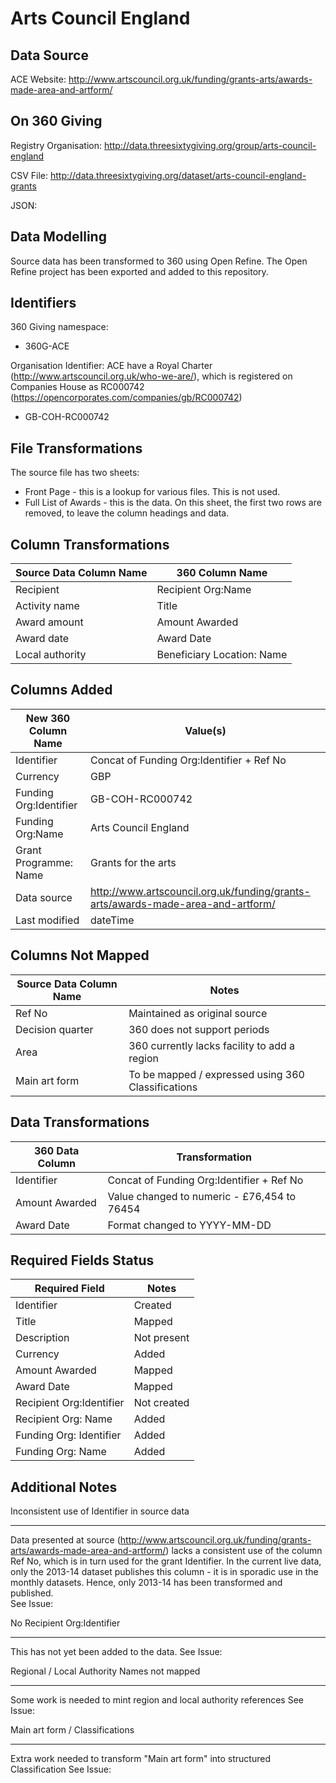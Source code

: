 Arts Council England
=====================

Data Source
-------------
ACE Website: http://www.artscouncil.org.uk/funding/grants-arts/awards-made-area-and-artform/

On 360 Giving
------------------
Registry Organisation: http://data.threesixtygiving.org/group/arts-council-england

CSV File: http://data.threesixtygiving.org/dataset/arts-council-england-grants

JSON: 


Data Modelling
------------------
Source data has been transformed to 360 using Open Refine.  The Open Refine project has been exported and added to this repository.

Identifiers
---------------
360 Giving namespace:

* 360G-ACE

Organisation Identifier:
ACE have a Royal Charter (http://www.artscouncil.org.uk/who-we-are/), which is registered on Companies House as RC000742 (https://opencorporates.com/companies/gb/RC000742)

* GB-COH-RC000742

File Transformations
-------------------------
The source file has two sheets:

* Front Page - this is a lookup for various files.  This is not used.
* Full List of Awards - this is the data.  On this sheet, the first two rows are removed, to leave the column headings and data.

Column Transformations
-------------------------

| Source Data Column Name | 360 Column Name            |
|-------------------------|----------------------------|
| Recipient               | Recipient Org:Name         |
| Activity name           | Title                      |
| Award amount            | Amount Awarded             |
| Award date              | Award Date                 |
| Local authority         | Beneficiary Location: Name |

Columns Added
----------------

| New 360 Column Name    | Value(s)                                                                        |
|------------------------|---------------------------------------------------------------------------------|
| Identifier             | Concat of Funding Org:Identifier + Ref No                                       |
| Currency               | GBP                                                                             |
| Funding Org:Identifier | GB-COH-RC000742                                                                 |
| Funding Org:Name       | Arts Council England                                                            |
| Grant Programme: Name  | Grants for the arts                                                             |
| Data source            | http://www.artscouncil.org.uk/funding/grants-arts/awards-made-area-and-artform/ |
| Last modified          | dateTime                                                                        |

Columns Not Mapped
--------------------

| Source Data Column Name | Notes                                              |
|-------------------------|----------------------------------------------------|
| Ref No                  | Maintained as original source                      |
| Decision quarter        | 360 does not support periods                       |
| Area                    | 360 currently lacks facility to add a region       |
| Main art form           | To be mapped / expressed using 360 Classifications |

Data Transformations
------------------------

| 360 Data Column | Transformation                              |
|-----------------|---------------------------------------------|
| Identifier      | Concat of Funding Org:Identifier + Ref No   |
| Amount Awarded  | Value changed to numeric - £76,454 to 76454 |
| Award Date      | Format changed to YYYY-MM-DD                |


Required Fields Status
------------------------------

| Required Field           | Notes      |
|--------------------------|------------|
| Identifier               | Created    |
| Title                    | Mapped     |
| Description              | Not present |
| Currency                 | Added      |
| Amount Awarded           | Mapped     |
| Award Date               | Mapped     |
| Recipient Org:Identifier | Not created |
| Recipient Org: Name      | Added      |
| Funding Org: Identifier  | Added      |
| Funding Org: Name        | Added      |

Additional Notes
-----------------------

Inconsistent use of Identifier in source data
*********************************************
Data presented at source (http://www.artscouncil.org.uk/funding/grants-arts/awards-made-area-and-artform/) lacks a consistent use of the column Ref No, which is in turn used for the grant Identifier.  In the current live data, only the 2013-14 dataset publishes this column - it is in sporadic use in the monthly datasets.  Hence, only 2013-14 has been transformed and published.  
See Issue:

No Recipient Org:Identifier
*********************************************
This has not yet been added to the data.
See Issue:

Regional / Local Authority Names not mapped
*********************************************
Some work is needed to mint region and local authority references
See Issue: 

Main art form / Classifications
*********************************************
Extra work needed to transform "Main art form" into structured Classification
See Issue: 


